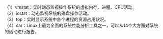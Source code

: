 （1）vmstat：实时动态监视操作系统的虚拟内存、进程、CPU活动。  
（2）iostat：动态监视系统的磁盘操作活动。  
（3）top：实时显示系统中各个进程的资源占用状况。  
（4）sar：Linux上最为全面的系统性能分析工具之一，可以从14个大方面对系统的活动进行报告。  
